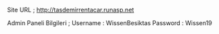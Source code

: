 Site URL ;
http://tasdemirrentacar.runasp.net

Admin Paneli Bilgileri ;
Username : WissenBesiktas
Password : Wissen19
